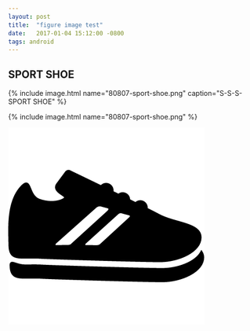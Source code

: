 ```yaml
---
layout: post
title:  "figure image test"
date:   2017-01-04 15:12:00 -0800
tags: android
---
```

## SPORT SHOE

{% include image.html name="80807-sport-shoe.png" caption="S-S-S-SPORT SHOE" %}

{% include image.html name="80807-sport-shoe.png" %}

![SPORT SHOE](/assets/posts/2017-01-04-figure-image-test/80807-sport-shoe.png)
